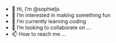 - 👋 Hi, I’m @sophieljs
- 👀 I’m interested in making something fun
- 🌱 I’m currently learning coding
- 💞️ I’m looking to collaborate on ...
- 📫 How to reach me ...

<!---
sophieljs/sophieljs is a ✨ special ✨ repository because its `README.md` (this file) appears on your GitHub profile.
You can click the Preview link to take a look at your changes.
--->
